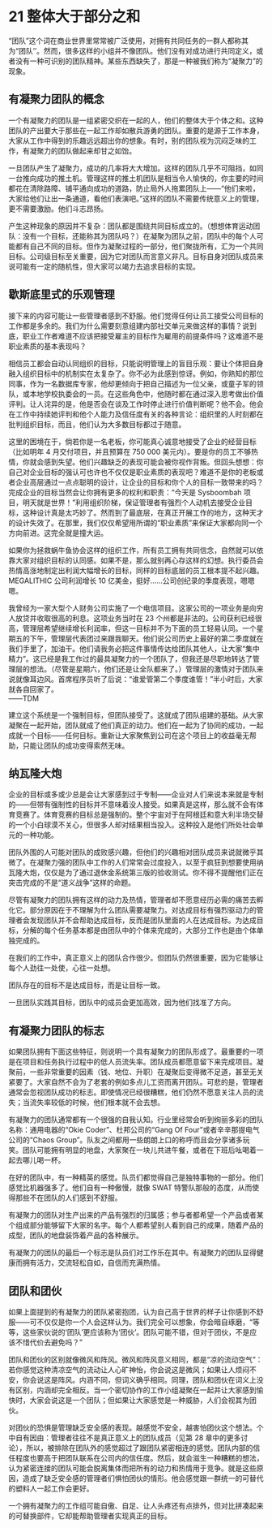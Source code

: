 # 21 整体大于部分之和

“团队”这个词在商业世界里常常被广泛使用，对拥有共同任务的一群人都称其为“团队’’。然而，很多这样的小组并不像团队。他们没有对成功进行共同定义，或者没有一种可识别的团队精神。某些东西缺失了，那是一种被我们称为“凝聚力”的现象。

## 有凝聚力团队的概念

一个有凝聚力的团队是一组紧密交织在一起的人，他们的整体大于个体之和。这种团队的产出要大于那些在一起工作却如散兵游勇的团队。重要的是源于工作本身，大家从工作中得到的乐趣远远超出你的想象。有时，别的团队视为沉闷乏味的工作，有凝聚力的团队做起来却甘之如饴。

一旦团队产生了凝聚力，成功的几率将大大增加。这样的团队几乎不可阻挡，如同一台推向成功的推土机。管理这样的推土机团队是相当令人愉快的，你主要的时间都花在清除路障、铺平通向成功的道路，防止局外人拖累团队上——“他们来啦，大家给他们让出一条通道，看他们表演吧。”这样的团队不需要传统意义上的管理，更不需要激励。他们斗志昂扬。

产生这种现象的原因并不复杂：团队都是围绕共同目标成立的。（想想体育运动团队：没有一个目标，还能称其为团队吗？）在凝聚为团队之前，团队中的每个人可能都有自己不同的目标。但作为凝聚过程的一部分，他们聚拢所有，汇为一个共同目标。公司级目标至关重要，因为它对团队而言意义非凡。目标自身对团队成员来说可能有一定的随机性，但大家可以竭力去追求目标的实现。

## 歇斯底里式的乐观管理

接下来的内容可能让一些管理者感到不舒服。他们觉得任何让员工接受公司目标的工作都是多余的。我们为什么需要刻意组建内部社交单元来做这样的事情？说到底，职业工作者难道不应该把接受雇主的目标作为雇用的前提条件吗？这难道不是职业素质的基本表现吗？

相信员工都会自动认同组织的目标，只能说明管理上的盲目乐观：要让个体把自身融入组织目标中的机制实在太复杂了。你不必为此感到惊讶。例如，你熟知的那位同事，作为一名数据库专家，他却更倾向于把自己描述为一位父亲，或童子军的领队，或本地学校执委会的一员。在这些角色中，他随时都在通过深入思考做出价值评判。让人诧异的是，他是否会在谈及工作时停止进行价值判断呢？他不会。他会在工作中持续她评判和他个人能力及信任度有关的各种言论：组织里的人时刻都在批判组织目标，而且，他们认为大多数目标都过于随意。

这里的困境在于，倘若你是一名老板，你可能真心诚意地接受了企业的经营目标（比如明年 4 月交付项目，并且预算在 750 000 美元内）。要是你的员工不够热情，你就会感到失望。他们兴趣缺乏的表现可能会被你视作背叛。但回头想想：你自己对企业目标的强认可也许也不仅仅是职业素质的表现吧？难道不是你的老板或者企业高层通过一点点聪明的设计，让企业的目标和你个人的目标一致带来的吗？完成企业的目标当然会让你拥有更多的权利和职责：“今天是 Sysboombah 项目，明天就是世界！”利用组织阶梯，保证管理者有强烈个人动机去接受企业目标，这种设计真是太巧妙了。然而到了最底层，在真正开展工作的地方，这种天才的设计失效了。在那里，我们仅仅希望用所谓的“职业素质”来保证大家都向同一个方向前进。这完全就是撞大运。

如果你为拯救蜗牛鱼协会这样的组织工作，所有员工拥有共同信念，自然就可以依靠大家对组织目标的认同感。如果不是，那么就别再心存这样的幻想。执行委员会热情高涨地制定出利润大幅增长的目标，同样的目标底层的员工根本提不起兴趣。MEGALITHIC 公司利润增长 10 亿美金，挺好……公司创纪录的季度表现，嗯嗯嗯。

我曾经为一家大型个人财务公司实施了一个电信项目。这家公司的一项业务是向穷人放贷并收取很高的利息。这项业务当时在 23 个州都是非法的。公司获利已经很高，管理层希望继续增长利润率，但这一目标并不为下面的员工轻易认同。一个星期五的下午，管理层代表团过来跟我聊天。他们说公司历史上最好的第二季度就在我们手里了，加油干。他们请我务必把这件事情传达给团队其他人，让大家“集中精力”。这已经是我工作过的最具凝聚力的一个团队了，但我还是尽职地转达了管理层的想法。（尽管是星期六，他们还是让全队都来了。）管理层的激情对于团队来说就像耳边风。首席程序员听了后说：“谁爱管第二个季度谁管！”半小时后，大家就各自回家了。  
——TDM

建立这个系统是一个强制目标，但团队接受了。这就成了团队组建的基础。从大家凝聚在一起开始，团队就成了他们真正的动力。他们在一起为了协同的成功，一起成就一个目标——任何目标。重新让大家聚焦到公司在这个项目上的收益毫无帮助，只能让团队的成功变得索然无味。

## 纳瓦隆大炮

企业的目标或多或少总是会让大家感到过于专制——企业对人们来说本来就是专制的——但带有强制性的目标并不意味着没人接受。如果真是这样，那么就不会有体育竞赛了。体育竞赛的目标总是强制的。整个宇宙对于在阿根廷和意大利半场交替的一个小白球漠不关心，但很多人却对结果相当投入。这种投入是他们所处社会单元的一种功能。

团队外围的人可能对团队的成败感兴趣，但他们的兴趣相对团队成员来说就微乎其微了。在凝聚力强的团队中工作的人们常常会过度投入，以至于疯狂到想要使用纳瓦隆大炮，仅仅是为了通过退休金系统第三版的验收测试。你不得不提醒他们正在突击完成的不是“道义战争”这样的命题。

尽管有凝聚力的团队拥有这样的动力及热情，管理者却不愿意经历必需的痛苦去孵化它。部分原因在于不理解为什么团队需要凝聚力。对达成目标有强烈驱动力的管理者会发现团队并不会帮助达成目标，反而是团队里面的人在达成目标。为达成目标，分解的每个任务基本都是由团队中的个体来完成的，大部分工作也是由个体单独完成的。

在我们的工作中，真正意义上的团队合作很少。但团队仍然很重要，因为它能够让每个人劲往一处使，心往一处想。

团队存在的目标不是达成目标，而是让目标一致。

一旦团队实践其目标，团队中的成员会更加高效，因为他们找准了方向。

## 有凝聚力团队的标志

如果团队拥有下面这些特征，则说明一个具有凝聚力的团队形成了。最重要的一项是在项目和任务执行过程中的低人员流失率。团队成员都愿意留下来完成项目。凝聚前，一些非常重要的因素（钱、地位、升职）在凝聚后变得微不足道，甚至无关紧要了。大家自然不会为了老套的例如多点儿工资而离开团队。可悲的是，管理者通常会忽视团队成功的标志。即使情况已经很糟糕，他们仍然不愿意关注人员的流失；当流失率较低的时候，他们根本就不会去想。

有凝聚力的团队通常都有一个很强的自我认知。行业里经常会听到绚丽多彩的团队名称：通用电器的“Okie Coder”、杜邦公司的“Gang Of Four”或者辛辛那提电气公司的“Chaos Group”。队友之间都用一些朗朗上口的称呼而且会分享诸多玩笑。团队可能拥有明显的地盘，大家聚在一块儿共进午餐，或者在下班后吆喝着一起去哪儿喝一杯。

在好的团队中，有一种精英的感觉。队员们都觉得自己是独特事物的一部分。他们感觉比机器强多了。他们自有一种傲慢，就像 SWAT 特警队那般的态度，从而使得那些不在团队的人们感到不舒服。

有凝聚力的团队对生产出来的产品有强烈的归属感；参与者都希望一个产品或者某个组成部分能够留下大家的名字。每个人都希望别人看到自己的成果，随着产品的成型，团队的地盘装饰着产品的各种展示。

有凝聚力的团队的最后一个标志是队员们对工作乐在其中。有凝聚力的团队显得健康而拥有活力，交流轻松自如，自信而充满热情。

## 团队和团伙

如果上面提到的有凝聚力的团队紧密抱团，认为自己高于世界的样子让你感到不舒服——可不仅仅是你一个人会这样认为。我们完全可以想象，你会暗自琢磨，“等等，这些家伙说的‘团队’更应该称为‘团伙’。团队可能不错，但对于团伙，不是应该不惜代价去避免吗？”

团队和团伙的区别就像微风和阵风。微风和阵风意义相同，都是“凉的流动空气”：若你感觉这种清凉空气的流动让人心旷神怡，你会说这是微风；如果让人烦闷不安，你会说这是阵风。内涵不同，但词义确乎相同。同理，团队和团伙在词义上没有区别，内涵却完全相反。当一个密切协作的工作小组凝聚在一起并让大家感到愉快时，大家会说这是一个团队；但如果让大家感觉是一种威胁，人们会视其为团伙。

对团伙的恐惧是管理缺乏安全感的表现。越感觉不安全，越害怕团伙这个想法。个中自有因由：管理者往往不是真正意义上的团队成员（见第 28 章中的更多讨论），所以，被排除在团队外的感觉超过了跟团队紧密相连的感觉。团队内部的信任程度也要高于把团队联系在公司内的信任度。然后，就会滋生一种糟糕的想法，认为紧密连接的团队可能会脱离集体而把所有的动力和热情用于竞争。就是这些原因，造成了缺乏安全感的管理者们惧怕团伙的情形。他会感觉跟一群统一的可替代的塑料人一起工作会更好。

一个拥有凝聚力的工作组可能自傲、自足、让人头疼还有点排外，但对比拼凑起来的可替换部件，它却能帮助管理者实现真正的目标。
